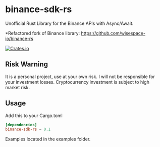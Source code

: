 # binance-sdk-rs

Unofficial Rust Library for the Binance APIs with Async/Await.

*Refactored fork of Binance library: https://github.com/wisespace-io/binance-rs

[![Crates.io](https://img.shields.io/crates/v/binance-sdk-rs.svg)](https://crates.io/crates/binance-sdk-rs)

## Risk Warning

It is a personal project, use at your own risk. I will not be responsible for your investment losses.
Cryptocurrency investment is subject to high market risk.

## Usage

Add this to your Cargo.toml

```toml
[dependencies]
binance-sdk-rs = 0.1
```

Examples located in the examples folder.